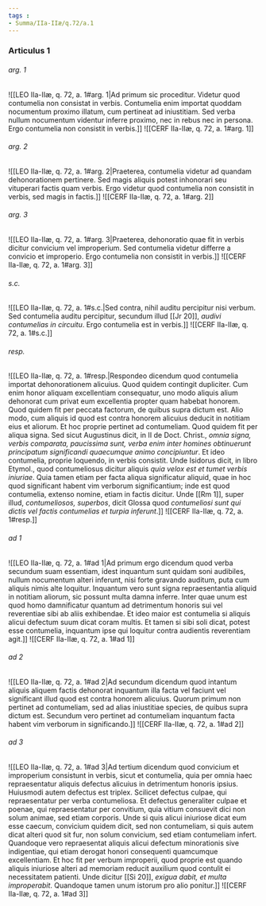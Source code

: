 ```yaml
---
tags : 
- Summa/IIa-IIæ/q.72/a.1
---
```


### Articulus 1

###### arg. 1
![[LEO IIa-IIæ, q. 72, a. 1#arg. 1|Ad primum sic proceditur. Videtur quod contumelia non consistat in verbis. Contumelia enim importat quoddam nocumentum proximo illatum, cum pertineat ad iniustitiam. Sed verba nullum nocumentum videntur inferre proximo, nec in rebus nec in persona. Ergo contumelia non consistit in verbis.]]
![[CERF IIa-IIæ, q. 72, a. 1#arg. 1]]

###### arg. 2
![[LEO IIa-IIæ, q. 72, a. 1#arg. 2|Praeterea, contumelia videtur ad quandam dehonorationem pertinere. Sed magis aliquis potest inhonorari seu vituperari factis quam verbis. Ergo videtur quod contumelia non consistit in verbis, sed magis in factis.]]
![[CERF IIa-IIæ, q. 72, a. 1#arg. 2]]

###### arg. 3
![[LEO IIa-IIæ, q. 72, a. 1#arg. 3|Praeterea, dehonoratio quae fit in verbis dicitur convicium vel improperium. Sed contumelia videtur differre a convicio et improperio. Ergo contumelia non consistit in verbis.]]
![[CERF IIa-IIæ, q. 72, a. 1#arg. 3]]

###### s.c.
![[LEO IIa-IIæ, q. 72, a. 1#s.c.|Sed contra, nihil auditu percipitur nisi verbum. Sed contumelia auditu percipitur, secundum illud [[Jr 20]], *audivi contumelias in circuitu*. Ergo contumelia est in verbis.]]
![[CERF IIa-IIæ, q. 72, a. 1#s.c.]]

###### resp.
![[LEO IIa-IIæ, q. 72, a. 1#resp.|Respondeo dicendum quod contumelia importat dehonorationem alicuius. Quod quidem contingit dupliciter. Cum enim honor aliquam excellentiam consequatur, uno modo aliquis alium dehonorat cum privat eum excellentia propter quam habebat honorem. Quod quidem fit per peccata factorum, de quibus supra dictum est. Alio modo, cum aliquis id quod est contra honorem alicuius deducit in notitiam eius et aliorum. Et hoc proprie pertinet ad contumeliam. Quod quidem fit per aliqua signa. Sed sicut Augustinus dicit, in II de Doct. Christ., *omnia signa, verbis comparata, paucissima sunt, verba enim inter homines obtinuerunt principatum significandi quaecumque animo concipiuntur*. Et ideo contumelia, proprie loquendo, in verbis consistit. Unde Isidorus dicit, in libro Etymol., quod contumeliosus dicitur aliquis *quia velox est et tumet verbis iniuriae*. Quia tamen etiam per facta aliqua significatur aliquid, quae in hoc quod significant habent vim verborum significantium; inde est quod contumelia, extenso nomine, etiam in factis dicitur. Unde [[Rm 1]], super illud, *contumeliosos, superbos*, dicit Glossa quod *contumeliosi sunt qui dictis vel factis contumelias et turpia inferunt*.]]
![[CERF IIa-IIæ, q. 72, a. 1#resp.]]

###### ad 1
![[LEO IIa-IIæ, q. 72, a. 1#ad 1|Ad primum ergo dicendum quod verba secundum suam essentiam, idest inquantum sunt quidam soni audibiles, nullum nocumentum alteri inferunt, nisi forte gravando auditum, puta cum aliquis nimis alte loquitur. Inquantum vero sunt signa repraesentantia aliquid in notitiam aliorum, sic possunt multa damna inferre. Inter quae unum est quod homo damnificatur quantum ad detrimentum honoris sui vel reverentiae sibi ab aliis exhibendae. Et ideo maior est contumelia si aliquis alicui defectum suum dicat coram multis. Et tamen si sibi soli dicat, potest esse contumelia, inquantum ipse qui loquitur contra audientis reverentiam agit.]]
![[CERF IIa-IIæ, q. 72, a. 1#ad 1]]

###### ad 2
![[LEO IIa-IIæ, q. 72, a. 1#ad 2|Ad secundum dicendum quod intantum aliquis aliquem factis dehonorat inquantum illa facta vel faciunt vel significant illud quod est contra honorem alicuius. Quorum primum non pertinet ad contumeliam, sed ad alias iniustitiae species, de quibus supra dictum est. Secundum vero pertinet ad contumeliam inquantum facta habent vim verborum in significando.]]
![[CERF IIa-IIæ, q. 72, a. 1#ad 2]]

###### ad 3
![[LEO IIa-IIæ, q. 72, a. 1#ad 3|Ad tertium dicendum quod convicium et improperium consistunt in verbis, sicut et contumelia, quia per omnia haec repraesentatur aliquis defectus alicuius in detrimentum honoris ipsius. Huiusmodi autem defectus est triplex. Scilicet defectus culpae, qui repraesentatur per verba contumeliosa. Et defectus generaliter culpae et poenae, qui repraesentatur per convitium, quia vitium consuevit dici non solum animae, sed etiam corporis. Unde si quis alicui iniuriose dicat eum esse caecum, convicium quidem dicit, sed non contumeliam, si quis autem dicat alteri quod sit fur, non solum convicium, sed etiam contumeliam infert. Quandoque vero repraesentat aliquis alicui defectum minorationis sive indigentiae, qui etiam derogat honori consequenti quamcumque excellentiam. Et hoc fit per verbum improperii, quod proprie est quando aliquis iniuriose alteri ad memoriam reducit auxilium quod contulit ei necessitatem patienti. Unde dicitur [[Si 20]], *exigua dabit, et multa improperabit*. Quandoque tamen unum istorum pro alio ponitur.]]
![[CERF IIa-IIæ, q. 72, a. 1#ad 3]]

